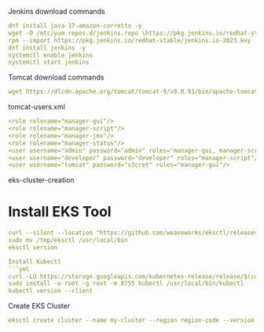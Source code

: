 Jenkins download commands
```yml
dnf install java-17-amazon-corretto -y
wget -O /etc/yum.repos.d/jenkins.repo \https://pkg.jenkins.io/redhat-stable/jenkins.repo
rpm --import https://pkg.jenkins.io/redhat-stable/jenkins.io-2023.key
dnf install jenkins -y
systemctl enable jenkins
systemctl start jenkins
```


Tomcat download commands
```yml
wget https://dlcdn.apache.org/tomcat/tomcat-9/v9.0.93/bin/apache-tomcat-9.0.93.tar.gz
```

tomcat-users.xml
```yml
<role rolename="manager-gui"/>
<role rolename="manager-script"/>
<role rolename="manager-jmx"/>
<role rolename="manager-status"/>
<user username="admin" password="admin" roles="manager-gui, manager-script, manager-jmx, manager-status"/>
<user username="developer" password="developer" roles="manager-script"/>
<user username="tomcat" password="s3cret" roles="manager-gui"/>
```
eks-cluster-creation

# Install EKS Tool
```yml
curl --silent --location "https://github.com/weaveworks/eksctl/releases/latest/download/eksctl_$(uname -s)_amd64.tar.gz" | tar xz -C /tmp
sudo mv /tmp/eksctl /usr/local/bin
eksctl version

Install Kubectl
```yml
curl -LO https://storage.googleapis.com/kubernetes-release/release/$(curl -s https://storage.googleapis.com/kubernetes-release/release/stable.txt)/bin/linux/amd64/kubectl
sudo install -o root -g root -m 0755 kubectl /usr/local/bin/kubectl 
kubectl version --client
```

Create EKS Cluster
```yml
eksctl create cluster --name my-cluster --region region-code --version 1.29 --vpc-public-subnets subnet-ExampleID1,subnet-ExampleID2 --without-nodegroup
```

